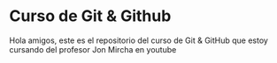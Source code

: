 # Curso de Git & Github
Hola amigos, este es el repositorio del curso de Git & GitHub que estoy cursando del profesor Jon Mircha en youtube